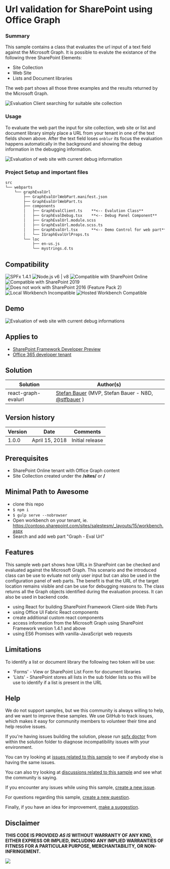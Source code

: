 # Url validation for SharePoint using Office Graph

### Summary 
This sample contains a class that evaluates the url input of a text field against the Microsoft Graph. It is possible to evalute the existance of the following three SharePoint Elements:

* Site Collection
* Web Site
* Lists and Document libraries

The web part shows all those three examples and the results returned by the Microsoft Graph.

![Evaluation Client searching for suitable site collection][figure1]

### Usage

To evaluate the web part the input for site collection, web site or list and document library simply place a URL from your tenant in one of the text fields shown above. After the text field loses `onblur` its focus the evaluation happens automatically in the background and showing the debug information in the debugging information.

![Evaluation of web site with current debug information][figure2]

### Project Setup and important files

```txt
src
└── webparts
    └── graphEvalUrl
        ├── GraphEvalUrlWebPart.manifest.json
        ├── GraphEvalUrlWebPart.ts
        ├── components
        │   ├── GraphEvalClient.ts    **<-- Evalution Class**
        │   ├── GraphEvalDebug.tsx    **<-- Debug Panel Component**
        │   ├── GraphEvalUrl.module.scss
        │   ├── GraphEvalUrl.module.scss.ts
        │   ├── GraphEvalUrl.tsx      **<-- Demo Control for web part**
        │   └── IGraphEvalUrlProps.ts
        └── loc
            ├── en-us.js
            └── mystrings.d.ts
```

## Compatibility

![SPFx 1.4.1](https://img.shields.io/badge/SPFx-1.4.1-green.svg)
![Node.js v6 | v8](https://img.shields.io/badge/Node.js-LTS%206.x%20%7C%20v8-green.svg)
![Compatible with SharePoint Online](https://img.shields.io/badge/SharePoint%20Online-Compatible-green.svg)
![Compatible with SharePoint 2019](https://img.shields.io/badge/SharePoint%20Server%202019-Compatible-green.svg)
![Does not work with SharePoint 2016 (Feature Pack 2)](https://img.shields.io/badge/SharePoint%20Server%202016%20(Feature%20Pack%202)-Incompatible-red.svg "SharePoint Server 2016 Feature Pack 2 requires SPFx 1.1")
![Local Workbench Incompatible](https://img.shields.io/badge/Local%20Workbench-Incompatible-red.svg "Requires access to Microsoft Graph")
![Hosted Workbench Compatible](https://img.shields.io/badge/Hosted%20Workbench-Compatible-green.svg)


## Demo
![Evaluation of web site with current debug informations][figure3]

## Applies to

* [SharePoint Framework Developer Preview](https://docs.microsoft.com/sharepoint/dev/spfx/sharepoint-framework-overview)
* [Office 365 developer tenant](https://docs.microsoft.com/sharepoint/dev/spfx/set-up-your-developer-tenant)


## Solution

Solution|Author(s)
--------|---------
react-graph-evalurl|[Stefan Bauer](https://github.com/n8design) (MVP, Stefan Bauer - N8D, [@stfbauer](https://twitter.com/stfbauer) )

## Version history

Version|Date|Comments
-------|----|--------
1.0.0|April 15, 2018|Initial release

## Prerequisites

- SharePoint Online tenant with Office Graph content
- Site Collection created under the **/sites/** or **/**

## Minimal Path to Awesome

- clone this repo
- `$ npm i`
- `$ gulp serve --nobrowser`
- Open workbench on your tenant, ie. https://contoso.sharepoint.com/sites/salestesm/_layouts/15/workbench.aspx
- Search and add web part "Graph - Eval Url"

## Features

This sample web part shows how URLs in SharePoint can be checked and evaluated against the Microsoft Graph. This scenario and the introduced class can be use to evluate not only user input but can also be used in the configuration panel of web parts. The benefit is that the URL of the target location remains visible and can be use for debugging reasons to.
The class returns all the Graph objects identified during the evaluation process. It can also be used in backend code.

- using React for building SharePoint Framework Client-side Web Parts
- using Office UI Fabric React components
- create additional custom react components
- access information from the Microsoft Graph using SharePoint Framework version 1.4.1 and above
- using ES6 Promises with vanilla-JavaScript web requests

## Limitations
To identify a list or document library the following two token will be use:

* 'Forms' - View or SharePoint List Form for document libraries
* 'Lists' - SharePoint stores all lists in the sub folder lists so this will be use to identify if a list is present in the URL


## Help

We do not support samples, but we this community is always willing to help, and we want to improve these samples. We use GitHub to track issues, which makes it easy for  community members to volunteer their time and help resolve issues.

If you're having issues building the solution, please run [spfx doctor](https://pnp.github.io/cli-microsoft365/cmd/spfx/spfx-doctor/) from within the solution folder to diagnose incompatibility issues with your environment.

You can try looking at [issues related to this sample](https://github.com/pnp/sp-dev-fx-webparts/issues?q=label%3A%22sample%3A%20react-graph-evalurl") to see if anybody else is having the same issues.

You can also try looking at [discussions related to this sample](https://github.com/pnp/sp-dev-fx-webparts/discussions?discussions_q=react-graph-evalurl) and see what the community is saying.

If you encounter any issues while using this sample, [create a new issue](https://github.com/pnp/sp-dev-fx-webparts/issues/new?assignees=&labels=Needs%3A+Triage+%3Amag%3A%2Ctype%3Abug-suspected%2Csample%3A%20react-graph-evalurl&template=bug-report.yml&sample=react-graph-evalurl&authors=@n8design&title=react-graph-evalurl%20-%20).

For questions regarding this sample, [create a new question](https://github.com/pnp/sp-dev-fx-webparts/issues/new?assignees=&labels=Needs%3A+Triage+%3Amag%3A%2Ctype%3Aquestion%2Csample%3A%20react-graph-evalurl&template=question.yml&sample=react-graph-evalurl&authors=@n8design&title=react-graph-evalurl%20-%20).

Finally, if you have an idea for improvement, [make a suggestion](https://github.com/pnp/sp-dev-fx-webparts/issues/new?assignees=&labels=Needs%3A+Triage+%3Amag%3A%2Ctype%3Aenhancement%2Csample%3A%20react-graph-evalurl&template=question.yml&sample=react-graph-evalurl&authors=@n8design&title=react-graph-evalurl%20-%20).

## Disclaimer

**THIS CODE IS PROVIDED *AS IS* WITHOUT WARRANTY OF ANY KIND, EITHER EXPRESS OR IMPLIED, INCLUDING ANY IMPLIED WARRANTIES OF FITNESS FOR A PARTICULAR PURPOSE, MERCHANTABILITY, OR NON-INFRINGEMENT.**


<img src="https://telemetry.sharepointpnp.com/sp-dev-fx-webparts/samples/react-graph-evalurl" />

[figure1]: ./assets/evaluation-client-searching-for-site-collection.png
[figure2]: ./assets/eval-web-after-site-collection.png
[figure3]: ./assets/url-graph-eval.gif
